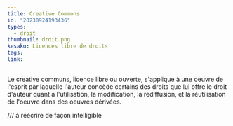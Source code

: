 ```yaml
---
title: Creative Commons
id: "20230924193436"
types:
  - droit
thumbnail: droit.png
kesako: Licences libre de droits
tags:
link:
---
```


Le creative communs, licence libre ou ouverte, s'applique à une oeuvre de l'esprit par laquelle l'auteur concède certains des droits que lui offre le droit d'auteur quant à l'utilisation, la modification, la rediffusion, et la réutilisation de l'oeuvre dans des oeuvres dérivées.

/// à réécrire de façon intelligible